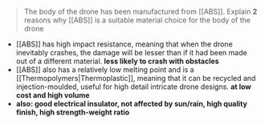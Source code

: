 > The body of the drone has been manufactured from [[ABS]]. Explain **2** reasons why [[ABS]] is a suitable material choice for the body of the drone
 - [[ABS]] has high impact resistance, meaning that when the drone inevitably crashes, the damage will be lesser than if it had been made out of a different material. **less likely to crash with obstacles**
 - [[ABS]] also has a relatively low melting point and is a [[Thermopolymers|Thermoplastic]], meaning that it can be recycled and injection-moulded, useful for high detail intricate drone designs. **at low cost and high volume**
 - **also: good electrical insulator, not affected by sun/rain, high quality finish, high strength-weight ratio**